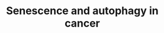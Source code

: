 ---
annotations:
- id: PW:0000605
  parent: disease pathway
  type: Pathway Ontology
  value: cancer pathway
- id: DOID:162
  parent: disease of cellular proliferation
  type: Disease Ontology
  value: cancer
- id: PW:0000278
  parent: regulatory pathway
  type: Pathway Ontology
  value: autophagy pathway
- id: PW:0000277
  parent: regulatory pathway
  type: Pathway Ontology
  value: cellular senescence pathway
authors:
- Sham.uk
- MaintBot
- Khanspers
- Thomas
- Egonw
- Mkutmon
- AMTan
- AlexanderPico
- Fehrhart
- Eweitz
citedin:
- link: 10.1016/j.tiv.2016.03.009
  title: MicroRNAs as potential biomarkers for doxorubicin-induced cardiotoxicity
- link: 10.1016/j.compbiomed.2021.104243
  title: Construction and analysis of protein-protein interaction network of non-alcoholic
    fatty liver disease
- link: 10.1016/j.stemcr.2023.05.007
  title: Parallel use of human stem cell lung and heart models provide insights for
    SARS-CoV-2 treatment (2023)
communities: []
description: Senescense and autophagy pathways in cancer.  Proteins on this pathway
  have targeted assays available via the [CPTAC Assay Portal](https://assays.cancer.gov/available_assays?wp_id=WP615
  )
last-edited: 2025-05-05
ndex: f7cd7e1c-8b61-11eb-9e72-0ac135e8bacf
organisms:
- Homo sapiens
redirect_from:
- /index.php/Pathway:WP615
- /instance/WP615
- /instance/WP615_r138832
revision: r138832
schema-jsonld:
- '@context': https://schema.org/
  '@id': https://wikipathways.github.io/pathways/WP615.html
  '@type': Dataset
  creator:
    '@type': Organization
    name: WikiPathways
  description: Senescense and autophagy pathways in cancer.  Proteins on this pathway
    have targeted assays available via the [CPTAC Assay Portal](https://assays.cancer.gov/available_assays?wp_id=WP615
    )
  keywords:
  - AKT1S1
  - AMBRA1
  - ATG10
  - ATG12
  - ATG14
  - ATG16
  - ATG16L1
  - ATG3
  - ATG5
  - ATG7
  - BCL2
  - BECN1
  - BMI1
  - BMP2
  - BRAF
  - C/EBP-beta
  - CCL3
  - CD44
  - CDC25B
  - CDK2
  - CDK4
  - CDK6
  - CDKN1A
  - CDKN1B
  - CDKN2A
  - COL10A1
  - COL1A1
  - COL3A1
  - CREG1
  - CXCL1
  - CXCL14
  - CXCR2
  - E2F1
  - FKBP8
  - FN1
  - FRAP1
  - GABARAP
  - GABARAPL1
  - GABARAPL2
  - GBL
  - GSK3B
  - GSN
  - HMGA1
  - HRAS
  - IFI16
  - IFNB1
  - IFNG
  - IGF1
  - IGF1R
  - IGFBP3
  - IGFBP5
  - IGFBP7
  - IL1A
  - IL1B
  - IL24
  - IL3
  - IL6
  - IL6R
  - IL6ST
  - IL8
  - ING1
  - ING2
  - INHBA
  - INS
  - IRF1
  - IRF5
  - IRF7
  - JUN
  - KIAA0652
  - LAMP1
  - LAMP2
  - MAP1LC3A
  - MAP1LC3B
  - MAP1LC3C
  - MAP2K1
  - MAP2K3
  - MAP2K6
  - MAPK1
  - MAPK14
  - MDM2
  - MLL
  - MMP14
  - NFKB
  - PCNA
  - PIK3C3
  - PIP3(16:0/16:0)
  - PLAT
  - PLAU
  - PTEN
  - RAF1
  - RB1
  - RB1CC1
  - RNASEL
  - RSL1D1
  - SERPINB2
  - SERPINE1
  - SH3GLB1
  - SLC39A1
  - SLC39A2
  - SLC39A3
  - SLC39A4
  - SMAD3
  - SMAD4
  - SPARC
  - SQSTM1
  - SRC
  - TGFB1
  - THBS1
  - TNFSF15
  - TP53
  - ULK1
  - UVRAG
  - VTN
  license: CC0
  name: Senescence and autophagy in cancer
seo: CreativeWork
title: Senescence and autophagy in cancer
wpid: WP615
---